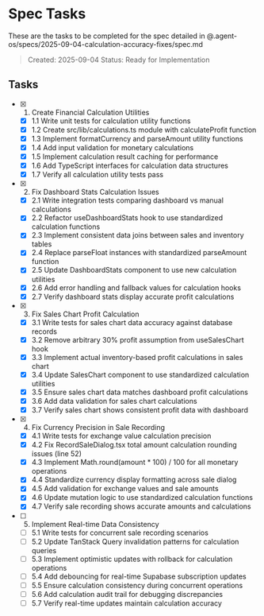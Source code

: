 # Spec Tasks

These are the tasks to be completed for the spec detailed in @.agent-os/specs/2025-09-04-calculation-accuracy-fixes/spec.md

> Created: 2025-09-04
> Status: Ready for Implementation

## Tasks

- [x] 1. Create Financial Calculation Utilities
  - [x] 1.1 Write unit tests for calculation utility functions
  - [x] 1.2 Create src/lib/calculations.ts module with calculateProfit function
  - [x] 1.3 Implement formatCurrency and parseAmount utility functions
  - [x] 1.4 Add input validation for monetary calculations
  - [x] 1.5 Implement calculation result caching for performance
  - [x] 1.6 Add TypeScript interfaces for calculation data structures
  - [x] 1.7 Verify all calculation utility tests pass

- [x] 2. Fix Dashboard Stats Calculation Issues
  - [x] 2.1 Write integration tests comparing dashboard vs manual calculations
  - [x] 2.2 Refactor useDashboardStats hook to use standardized calculation functions
  - [x] 2.3 Implement consistent data joins between sales and inventory tables
  - [x] 2.4 Replace parseFloat instances with standardized parseAmount function
  - [x] 2.5 Update DashboardStats component to use new calculation utilities
  - [x] 2.6 Add error handling and fallback values for calculation hooks
  - [x] 2.7 Verify dashboard stats display accurate profit calculations

- [x] 3. Fix Sales Chart Profit Calculation
  - [x] 3.1 Write tests for sales chart data accuracy against database records
  - [x] 3.2 Remove arbitrary 30% profit assumption from useSalesChart hook
  - [x] 3.3 Implement actual inventory-based profit calculations in sales chart
  - [x] 3.4 Update SalesChart component to use standardized calculation utilities
  - [x] 3.5 Ensure sales chart data matches dashboard profit calculations
  - [x] 3.6 Add data validation for sales chart calculations
  - [x] 3.7 Verify sales chart shows consistent profit data with dashboard

- [x] 4. Fix Currency Precision in Sale Recording
  - [x] 4.1 Write tests for exchange value calculation precision
  - [x] 4.2 Fix RecordSaleDialog.tsx total amount calculation rounding issues (line 52)
  - [x] 4.3 Implement Math.round(amount * 100) / 100 for all monetary operations
  - [x] 4.4 Standardize currency display formatting across sale dialog
  - [x] 4.5 Add validation for exchange values and sale amounts
  - [x] 4.6 Update mutation logic to use standardized calculation functions
  - [x] 4.7 Verify sale recording shows accurate amounts and calculations

- [ ] 5. Implement Real-time Data Consistency
  - [ ] 5.1 Write tests for concurrent sale recording scenarios
  - [ ] 5.2 Update TanStack Query invalidation patterns for calculation queries
  - [ ] 5.3 Implement optimistic updates with rollback for calculation operations
  - [ ] 5.4 Add debouncing for real-time Supabase subscription updates
  - [ ] 5.5 Ensure calculation consistency during concurrent operations
  - [ ] 5.6 Add calculation audit trail for debugging discrepancies
  - [ ] 5.7 Verify real-time updates maintain calculation accuracy